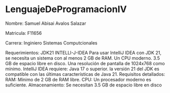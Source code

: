 # LenguajeDeProgramacionIV

Nombre: Samuel Abisai Avalos Salazar 

Matricula: F11656 

Carrera: Inginiero Sistemas Computcionales

Requerimientos: JDK21 INTELLI-J-IDEA
Para usar IntelliJ IDEA con JDK 21, se necesita un sistema con al menos 2 GB de RAM.
Un CPU moderno.
3.5 GB de espacio libre en disco.
Una resolución de pantalla de 1024x768 como mínimo.
IntelliJ IDEA requiere:
Java 17 o superior.
la versión 21 del JDK es compatible con las últimas características de Java 21. 
Requisitos detallados:
RAM: Mínimo de 2 GB de RAM libre. 
CPU: Un procesador moderno es suficiente.
Almacenamiento: Se necesitan 3.5 GB de espacio libre en disco 
